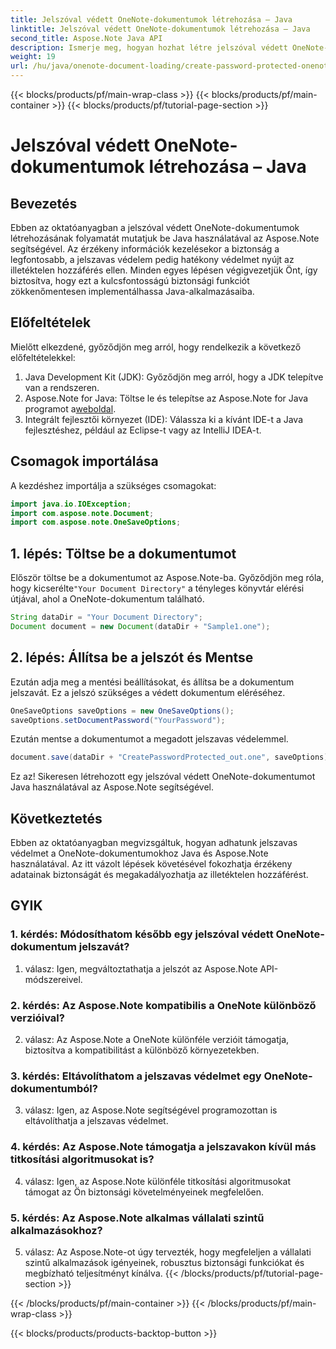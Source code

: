 ```yaml
---
title: Jelszóval védett OneNote-dokumentumok létrehozása – Java
linktitle: Jelszóval védett OneNote-dokumentumok létrehozása – Java
second_title: Aspose.Note Java API
description: Ismerje meg, hogyan hozhat létre jelszóval védett OneNote-dokumentumot Java nyelven az Aspose.Note segítségével. Növelje a biztonságot az oktatóprogram lépésenkénti követésével.
weight: 19
url: /hu/java/onenote-document-loading/create-password-protected-onenote/
---
```


{{< blocks/products/pf/main-wrap-class >}}
{{< blocks/products/pf/main-container >}}
{{< blocks/products/pf/tutorial-page-section >}}

# Jelszóval védett OneNote-dokumentumok létrehozása – Java

## Bevezetés

Ebben az oktatóanyagban a jelszóval védett OneNote-dokumentumok létrehozásának folyamatát mutatjuk be Java használatával az Aspose.Note segítségével. Az érzékeny információk kezelésekor a biztonság a legfontosabb, a jelszavas védelem pedig hatékony védelmet nyújt az illetéktelen hozzáférés ellen. Minden egyes lépésen végigvezetjük Önt, így biztosítva, hogy ezt a kulcsfontosságú biztonsági funkciót zökkenőmentesen implementálhassa Java-alkalmazásaiba.

## Előfeltételek

Mielőtt elkezdené, győződjön meg arról, hogy rendelkezik a következő előfeltételekkel:

1. Java Development Kit (JDK): Győződjön meg arról, hogy a JDK telepítve van a rendszeren.
2. Aspose.Note for Java: Töltse le és telepítse az Aspose.Note for Java programot a[weboldal](https://releases.aspose.com/note/java/).
3. Integrált fejlesztői környezet (IDE): Válassza ki a kívánt IDE-t a Java fejlesztéshez, például az Eclipse-t vagy az IntelliJ IDEA-t.

## Csomagok importálása

A kezdéshez importálja a szükséges csomagokat:

```java
import java.io.IOException;
import com.aspose.note.Document;
import com.aspose.note.OneSaveOptions;
```

## 1. lépés: Töltse be a dokumentumot

 Először töltse be a dokumentumot az Aspose.Note-ba. Győződjön meg róla, hogy kicserélte`"Your Document Directory"` a tényleges könyvtár elérési útjával, ahol a OneNote-dokumentum található.

```java
String dataDir = "Your Document Directory";
Document document = new Document(dataDir + "Sample1.one");
```

## 2. lépés: Állítsa be a jelszót és Mentse

Ezután adja meg a mentési beállításokat, és állítsa be a dokumentum jelszavát. Ez a jelszó szükséges a védett dokumentum eléréséhez.

```java
OneSaveOptions saveOptions = new OneSaveOptions();
saveOptions.setDocumentPassword("YourPassword");
```

Ezután mentse a dokumentumot a megadott jelszavas védelemmel.

```java
document.save(dataDir + "CreatePasswordProtected_out.one", saveOptions);
```

Ez az! Sikeresen létrehozott egy jelszóval védett OneNote-dokumentumot Java használatával az Aspose.Note segítségével.

## Következtetés

Ebben az oktatóanyagban megvizsgáltuk, hogyan adhatunk jelszavas védelmet a OneNote-dokumentumokhoz Java és Aspose.Note használatával. Az itt vázolt lépések követésével fokozhatja érzékeny adatainak biztonságát és megakadályozhatja az illetéktelen hozzáférést.

## GYIK

### 1. kérdés: Módosíthatom később egy jelszóval védett OneNote-dokumentum jelszavát?

1. válasz: Igen, megváltoztathatja a jelszót az Aspose.Note API-módszereivel.

### 2. kérdés: Az Aspose.Note kompatibilis a OneNote különböző verzióival?

2. válasz: Az Aspose.Note a OneNote különféle verzióit támogatja, biztosítva a kompatibilitást a különböző környezetekben.

### 3. kérdés: Eltávolíthatom a jelszavas védelmet egy OneNote-dokumentumból?

3. válasz: Igen, az Aspose.Note segítségével programozottan is eltávolíthatja a jelszavas védelmet.

### 4. kérdés: Az Aspose.Note támogatja a jelszavakon kívül más titkosítási algoritmusokat is?

4. válasz: Igen, az Aspose.Note különféle titkosítási algoritmusokat támogat az Ön biztonsági követelményeinek megfelelően.

### 5. kérdés: Az Aspose.Note alkalmas vállalati szintű alkalmazásokhoz?

5. válasz: Az Aspose.Note-ot úgy tervezték, hogy megfeleljen a vállalati szintű alkalmazások igényeinek, robusztus biztonsági funkciókat és megbízható teljesítményt kínálva.
{{< /blocks/products/pf/tutorial-page-section >}}

{{< /blocks/products/pf/main-container >}}
{{< /blocks/products/pf/main-wrap-class >}}

{{< blocks/products/products-backtop-button >}}
